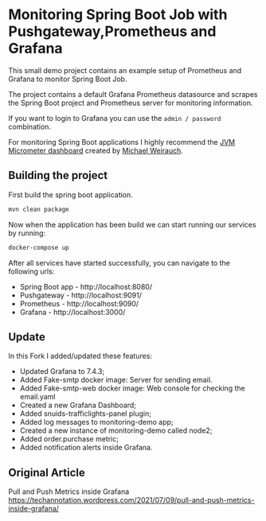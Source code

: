 # Monitoring Spring Boot Job with Pushgateway,Prometheus and Grafana

This small demo project contains an example setup of Prometheus and Grafana to monitor Spring Boot Job.

The project contains a default Grafana Prometheus datasource and scrapes the Spring Boot project and Prometheus server 
for monitoring information.

If you want to login to Grafana you can use the `admin / password` combination.

For monitoring Spring Boot applications I highly recommend the [JVM Micrometer dashboard](https://grafana.com/dashboards/4701) created by [Michael Weirauch](https://twitter.com/emwexx).

## Building the project

First build the spring boot application.

```bash
mvn clean package
```

Now when the application has been build we can start running our services by running:

```bash
docker-compose up
```

After all services have started successfully, you can navigate to the following urls:

- Spring Boot app - http://localhost:8080/
- Pushgateway     - http://localhost:9091/
- Prometheus      - http://localhost:9090/
- Grafana         - http://localhost:3000/

## Update
In this Fork I added/updated these features:

- Updated Grafana to 7.4.3;
- Added Fake-smtp docker image: Server for sending email.
- Added Fake-smtp-web docker image: Web console for checking the email.yaml
- Created a new Grafana Dashboard;
- Added snuids-trafficlights-panel plugin;
- Added log messages to monitoring-demo app;
- Created a new instance of monitoring-demo called node2; 
- Added order.purchase metric;
- Added notification alerts inside Grafana.   

## Original Article
Pull and Push Metrics inside Grafana
https://techannotation.wordpress.com/2021/07/09/pull-and-push-metrics-inside-grafana/            